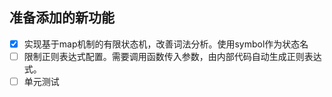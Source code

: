 ## 准备添加的新功能
- [x] 实现基于map机制的有限状态机，改善词法分析。使用symbol作为状态名
- [ ] 限制正则表达式配置。需要调用函数传入参数，由内部代码自动生成正则表达式。
- [ ] 单元测试